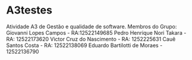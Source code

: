 # A3testes
Atividade A3 de Gestão e qualidade de software.
Membros do Grupo: 
Giovanni Lopes Campos - RA:12522149685
Pedro Henrique Nori Takara - RA: 12522173620
Victor Cruz do Nascimento - RA: 1252225631
Cauê Santos Costa - RA: 12522138069
Eduardo Bartilotti de Moraes - 12522136790

